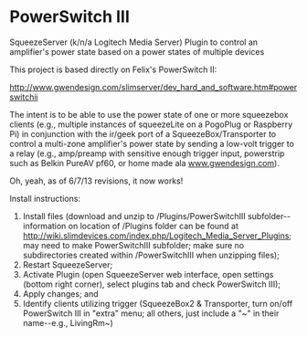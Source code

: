 PowerSwitch III
===============

SqueezeServer (k/n/a Logitech Media Server) Plugin to control an amplifier's power state based on a power states of multiple devices

This project is based directly on Felix's PowerSwitch II:

http://www.gwendesign.com/slimserver/dev_hard_and_software.htm#powerswitchii

The intent is to be able to use the power state of one or more squeezebox clients (e.g., multiple instances of squeezeLite on a PogoPlug or Raspberry Pi) in conjunction with the ir/geek port of a SqueezeBox/Transporter to control a multi-zone amplifier's power state by sending a low-volt trigger to a relay (e.g., amp/preamp with sensitive enough trigger input, powerstrip such as Belkin PureAV pf60, or home made ala www.gwendesign.com).

Oh, yeah, as of 6/7/13 revisions, it now works!

Install instructions:
1.  Install files (download and unzip to /Plugins/PowerSwitchIII subfolder--information on location of /Plugins folder can be found at http://wiki.slimdevices.com/index.php/Logitech_Media_Server_Plugins; may need to make PowerSwitchIII subfolder; make sure no subdirectories created within /PowerSwitchIII when unzipping files);
2.  Restart SqueezeServer; 
3.  Activate Plugin (open SqueezeServer web interface, open settings (bottom right corner), select plugins tab and check PowerSwitch III);
4.  Apply changes; and
5.  Identify clients utilizing trigger (SqueezeBox2 & Transporter, turn on/off PowerSwitch III in "extra" menu; all others, just include a "~" in their name--e.g., LivingRm~)  
